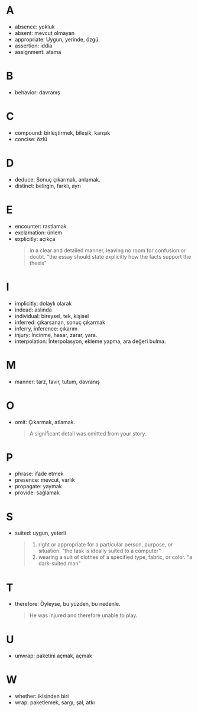 # A

- absence: yokluk
- absent: mevcut olmayan
- appropriate: Uygun, yerinde, özgü.
- assertion: iddia
- assignment: atama

# B

- behavior: davranış

# C

- compound: birleştirmek, bileşik, karışık
- concise: özlü

# D

- deduce: Sonuç çıkarmak, anlamak.
- distinct: belirgin, farklı, ayrı

# E

- encounter: rastlamak
- exclamation: ünlem
- explicitly: açıkça
  > in a clear and detailed manner, leaving no room for confusion or doubt.
  > "the essay should state explicitly how the facts support the thesis"

# I

- implicitly: dolaylı olarak
- indead: aslında
- individual: bireysel, tek, kişisel
- inferred: çıkarsanan, sonuç çıkarmak
- inferry, inference: çıkarım
- injury: İncinme, hasar, zarar, yara.
- interpolation: İnterpolasyon, ekleme yapma, ara değeri bulma.

# M

- manner: tarz, tavır, tutum, davranış

# O

- omit: Çıkarmak, atlamak.
  > A significant detail was omitted from your story.

# P

- phrase: ifade etmek
- presence: mevcut, varlık
- propagate: yaymak
- provide: sağlamak

# S

- suited: uygun, yeterli

  > 1. right or appropriate for a particular person, purpose, or situation.
  >    "the task is ideally suited to a computer"
  > 2. wearing a suit of clothes of a specified type, fabric, or color.
  >    "a dark-suited man"

# T

- therefore: Öyleyse, bu yüzden, bu nedenle.

  > He was injured and therefore unable to play.

# U

- unwrap: paketini açmak, açmak

# W

- whether: ikisinden biri
- wrap: paketlemek, sargı, şal, atkı
